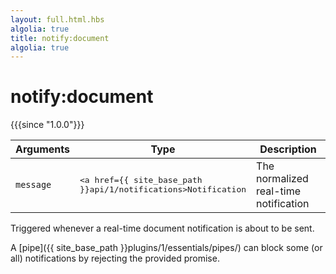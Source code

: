 ```yaml
---
layout: full.html.hbs
algolia: true
title: notify:document
algolia: true
---
```


# notify:document

{{{since "1.0.0"}}}

| Arguments | Type | Description |
|-----------|------|-------------|
| `message` | <pre><a href={{ site_base_path }}api/1/notifications>Notification</a></pre> | The normalized real-time notification |

Triggered whenever a real-time document notification is about to be sent.

A [pipe]({{ site_base_path }}plugins/1/essentials/pipes/) can block some (or all) notifications by rejecting the provided promise.
